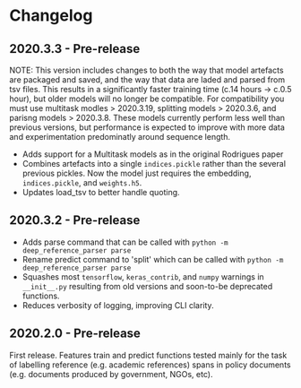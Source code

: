 # Changelog 

## 2020.3.3 - Pre-release

NOTE: This version includes changes to both the way that model artefacts are packaged and saved, and the way that data are laded and parsed from tsv files. This results in a significantly faster training time (c.14 hours -> c.0.5 hour), but older models will no longer be compatible. For compatibility you must use multitask modles > 2020.3.19, splitting models > 2020.3.6, and parisng models > 2020.3.8. These models currently perform less well than previous versions, but performance is expected to improve with more data and experimentation predominatly around sequence length.

* Adds support for a Multitask models as in the original Rodrigues paper
* Combines artefacts into a single `indices.pickle` rather than the several previous pickles. Now the model just requires the embedding, `indices.pickle`, and `weights.h5`.
* Updates load_tsv to better handle quoting.


## 2020.3.2 - Pre-release

* Adds parse command that can be called with `python -m deep_reference_parser parse` 
* Rename predict command to 'split' which can be called with `python -m deep_reference_parser parse` 
* Squashes most `tensorflow`, `keras_contrib`, and `numpy` warnings in `__init__.py` resulting from old versions and soon-to-be deprecated functions.
* Reduces verbosity of logging, improving CLI clarity.

## 2020.2.0 - Pre-release

First release. Features train and predict functions tested mainly for the task of labelling reference (e.g. academic references) spans in policy documents (e.g. documents produced by government, NGOs, etc).

